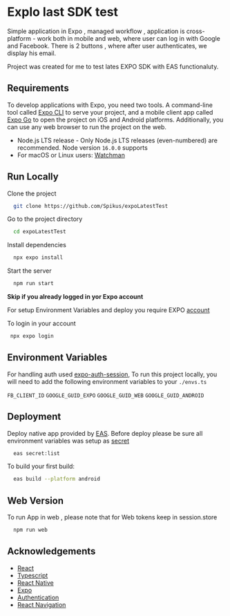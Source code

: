 
# Explo last SDK test

Simple application in Expo , managed workflow , application is cross-platform - work both in mobile and web, where user can log in with Google and Facebook. 
There is 2 buttons , where after user authenticates, we display his email.

Project was created for me to test lates EXPO SDK with EAS functionaluty.





## Requirements

To develop applications with Expo, you need two tools. A command-line tool called [Expo CLI](https://docs.expo.dev/get-started/installation/#1-expo-cli) to serve your project, and a mobile client app called [Expo Go](https://docs.expo.dev/get-started/installation/#2-expo-go-app-for-ios-and) to open the project on iOS and Android platforms. Additionally, you can use any web browser to run the project on the web.

- Node.js LTS release - Only Node.js LTS releases (even-numbered) are recommended. Node version `16.0.0` supports
- For macOS or Linux users: [Watchman](https://facebook.github.io/watchman/)




## Run Locally

Clone the project

```bash
  git clone https://github.com/Spikus/expoLatestTest
```

Go to the project directory

```bash
  cd expoLatestTest
```

Install dependencies

```bash
  npx expo install
```

Start the server

```bash
  npm run start
```
**Skip if you already logged in yor Expo account**

For setup Environment Variables and deploy you require EXPO [account](https://expo.dev/signup)

To login in your account 

```bash
 npx expo login
```

## Environment Variables

For handling auth used [expo-auth-session](https://docs.expo.dev/versions/latest/sdk/auth-session/), 
To run this project locally, you will need to add the following environment variables to your `./envs.ts`

`FB_CLIENT_ID`
`GOOGLE_GUID_EXPO`
`GOOGLE_GUID_WEB`
`GOOGLE_GUID_ANDROID`


## Deployment

Deploy native app provided by [EAS](https://docs.expo.dev/eas-update/introduction/). 
Before deploy please be sure all environment variables was setup as [secret](https://docs.expo.dev/build-reference/variables/)

```bash
  eas secret:list
```

To build your first build:
```bash
  eas build --platform android
```
## Web Version

To run App in web , please note that for Web tokens keep in session.store

```bash
  npm run web
```


## Acknowledgements

 - [React](https://reactjs.org/)
 - [Typescript](https://www.typescriptlang.org/)
 - [React Native](https://reactnative.dev/)
 - [Expo](https://docs.expo.dev/)
 - [Authentication](https://docs.expo.dev/)
 - [React Navigation](https://reactnavigation.org/)
